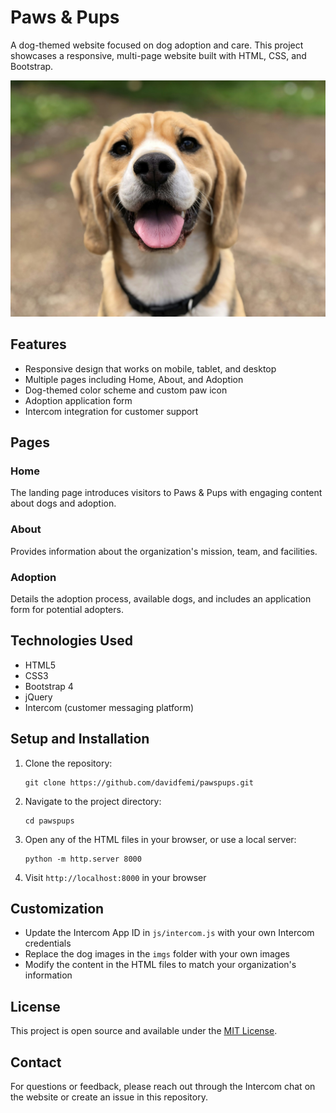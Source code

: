 # Paws & Pups

A dog-themed website focused on dog adoption and care. This project showcases a responsive, multi-page website built with HTML, CSS, and Bootstrap.

![Paws & Pups Screenshot](imgs/dog1.jpg)

## Features

- Responsive design that works on mobile, tablet, and desktop
- Multiple pages including Home, About, and Adoption
- Dog-themed color scheme and custom paw icon
- Adoption application form
- Intercom integration for customer support

## Pages

### Home
The landing page introduces visitors to Paws & Pups with engaging content about dogs and adoption.

### About
Provides information about the organization's mission, team, and facilities.

### Adoption
Details the adoption process, available dogs, and includes an application form for potential adopters.

## Technologies Used

- HTML5
- CSS3
- Bootstrap 4
- jQuery
- Intercom (customer messaging platform)

## Setup and Installation

1. Clone the repository:
   ```
   git clone https://github.com/davidfemi/pawspups.git
   ```

2. Navigate to the project directory:
   ```
   cd pawspups
   ```

3. Open any of the HTML files in your browser, or use a local server:
   ```
   python -m http.server 8000
   ```

4. Visit `http://localhost:8000` in your browser

## Customization

- Update the Intercom App ID in `js/intercom.js` with your own Intercom credentials
- Replace the dog images in the `imgs` folder with your own images
- Modify the content in the HTML files to match your organization's information

## License

This project is open source and available under the [MIT License](LICENSE).

## Contact

For questions or feedback, please reach out through the Intercom chat on the website or create an issue in this repository.
